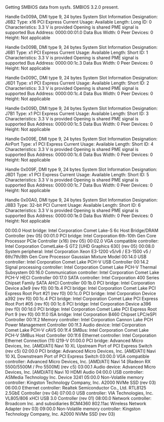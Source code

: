 Getting SMBIOS data from sysfs.
SMBIOS 3.2.0 present.

Handle 0x009A, DMI type 9, 24 bytes
System Slot Information
        Designation: J6B2
        Type: x16 PCI Express
        Current Usage: Available
        Length: Long
        ID: 0
        Characteristics:
                3.3 V is provided
                Opening is shared
                PME signal is supported
        Bus Address: 0000:00:01.0
        Data Bus Width: 0
        Peer Devices: 0
        Height: Not applicable

Handle 0x009B, DMI type 9, 24 bytes
System Slot Information
        Designation: J6B1
        Type: x1 PCI Express
        Current Usage: Available
        Length: Short
        ID: 1
        Characteristics:
                3.3 V is provided
                Opening is shared
                PME signal is supported
        Bus Address: 0000:00:1c.3
        Data Bus Width: 0
        Peer Devices: 0
        Height: Not applicable

Handle 0x009C, DMI type 9, 24 bytes
System Slot Information
        Designation: J6D1
        Type: x1 PCI Express
        Current Usage: Available
        Length: Short
        ID: 2
        Characteristics:
                3.3 V is provided
                Opening is shared
                PME signal is supported
        Bus Address: 0000:00:1c.4
        Data Bus Width: 0
        Peer Devices: 0
        Height: Not applicable

Handle 0x009D, DMI type 9, 24 bytes
System Slot Information
        Designation: J7B1
        Type: x1 PCI Express
        Current Usage: Available
        Length: Short
        ID: 3
        Characteristics:
                3.3 V is provided
                Opening is shared
                PME signal is supported
        Bus Address: 0000:00:1c.5
        Data Bus Width: 0
        Peer Devices: 0
        Height: Not applicable

Handle 0x009E, DMI type 9, 24 bytes
System Slot Information
        Designation: AirPort
        Type: x1 PCI Express
        Current Usage: Available
        Length: Short
        ID: 4
        Characteristics:
                3.3 V is provided
                Opening is shared
                PME signal is supported
        Bus Address: 0000:00:1c.6
        Data Bus Width: 0
        Peer Devices: 0
        Height: Not applicable

Handle 0x009F, DMI type 9, 24 bytes
System Slot Information
        Designation: J8D1
        Type: x1 PCI Express
        Current Usage: Available
        Length: Short
        ID: 5
        Characteristics:
                3.3 V is provided
                Opening is shared
                PME signal is supported
        Bus Address: 0000:00:1c.7
        Data Bus Width: 0
        Peer Devices: 0
        Height: Not applicable

Handle 0x00A0, DMI type 9, 24 bytes
System Slot Information
        Designation: J8B3
        Type: 32-bit PCI
        Current Usage: Available
        Length: Short
        ID: 6
        Characteristics:
                3.3 V is provided
                Opening is shared
                PME signal is supported
        Bus Address: 0000:00:1e.0
        Data Bus Width: 0
        Peer Devices: 0
        Height: Not applicable

00:00.0 Host bridge: Intel Corporation Comet Lake-S 6c Host Bridge/DRAM Controller (rev 05)
00:01.0 PCI bridge: Intel Corporation 6th-10th Gen Core Processor PCIe Controller (x16) (rev 05)
00:02.0 VGA compatible controller: Intel Corporation CometLake-S GT2 [UHD Graphics 630] (rev 05)
00:08.0 System peripheral: Intel Corporation Xeon E3-1200 v5/v6 / E3-1500 v5 / 6th/7th/8th Gen Core Processor Gaussian Mixture Model
00:14.0 USB controller: Intel Corporation Comet Lake PCH-V USB Controller
00:14.2 Signal processing controller: Intel Corporation Comet Lake PCH-V Thermal Subsystem
00:16.0 Communication controller: Intel Corporation Comet Lake PCH-V HECI Controller
00:17.0 SATA controller: Intel Corporation 400 Series Chipset Family SATA AHCI Controller
00:1b.0 PCI bridge: Intel Corporation Device a3e9 (rev f0)
00:1b.4 PCI bridge: Intel Corporation Comet Lake PCI Express Root Port #21 (rev f0)
00:1c.0 PCI bridge: Intel Corporation Device a392 (rev f0)
00:1c.4 PCI bridge: Intel Corporation Comet Lake PCI Express Root Port #05 (rev f0)
00:1c.6 PCI bridge: Intel Corporation Device a396 (rev f0)
00:1d.0 PCI bridge: Intel Corporation Comet Lake PCI Express Root Port 9 (rev f0)
00:1f.0 ISA bridge: Intel Corporation B460 Chipset LPC/eSPI Controller
00:1f.2 Memory controller: Intel Corporation Cannon Lake PCH Power Management Controller
00:1f.3 Audio device: Intel Corporation Comet Lake PCH-V cAVS
00:1f.4 SMBus: Intel Corporation Comet Lake PCH-V SMBus Host Controller
00:1f.6 Ethernet controller: Intel Corporation Ethernet Connection (11) I219-V
01:00.0 PCI bridge: Advanced Micro Devices, Inc. [AMD/ATI] Navi 10 XL Upstream Port of PCI Express Switch (rev c5)
02:00.0 PCI bridge: Advanced Micro Devices, Inc. [AMD/ATI] Navi 10 XL Downstream Port of PCI Express Switch
03:00.0 VGA compatible controller: Advanced Micro Devices, Inc. [AMD/ATI] Navi 14 [Radeon RX 5500/5500M / Pro 5500M] (rev c5)
03:00.1 Audio device: Advanced Micro Devices, Inc. [AMD/ATI] Navi 10 HDMI Audio
04:00.0 USB controller: ASMedia Technology Inc. Device 3241
05:00.0 Non-Volatile memory controller: Kingston Technology Company, Inc. A2000 NVMe SSD (rev 03)
06:00.0 Ethernet controller: Realtek Semiconductor Co., Ltd. RTL8125 2.5GbE Controller (rev 04)
07:00.0 USB controller: VIA Technologies, Inc. VL805/806 xHCI USB 3.0 Controller (rev 01)
08:00.0 Network controller: Broadcom Inc. and subsidiaries BCM4360 802.11ac Wireless Network Adapter (rev 03)
09:00.0 Non-Volatile memory controller: Kingston Technology Company, Inc. A2000 NVMe SSD (rev 03)
